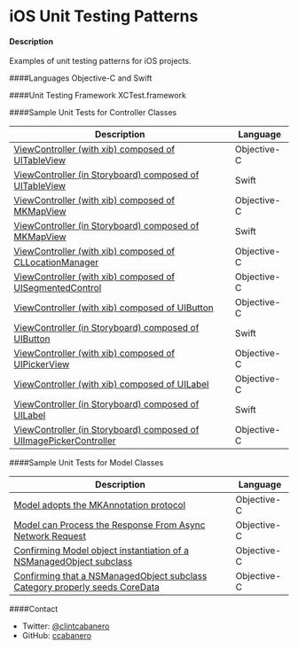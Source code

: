 iOS Unit Testing Patterns
=========================


#### Description
Examples of unit testing patterns for iOS projects.  

####Languages
Objective-C and Swift

####Unit Testing Framework
XCTest.framework

####Sample Unit Tests for Controller Classes

Description | Language
------------ | ------------- 
[ViewController (with xib) composed of UITableView](https://gist.github.com/ccabanero/bc0fe961ca060dc63803) | Objective-C
[ViewController (in Storyboard) composed of UITableView](https://gist.github.com/ccabanero/39ee6d5fd7b289dee695) | Swift
[ViewController (with xib) composed of MKMapView](https://gist.github.com/ccabanero/ae7c3e5eff7602b06047) | Objective-C
[ViewController (in Storyboard) composed of MKMapView](https://gist.github.com/ccabanero/90c73c46ed1671298775) | Swift
[ViewController (with xib) composed of CLLocationManager](https://gist.github.com/ccabanero/cd6e068c9271a6c30bfc) | Objective-C
[ViewController (with xib) composed of UISegmentedControl](https://gist.github.com/ccabanero/e204496231a41759fa94) | Objective-C
[ViewController (with xib) composed of UIButton](https://gist.github.com/ccabanero/d9aee20b1d6fa3d8a001) | Objective-C
[ViewController (in Storyboard) composed of UIButton](https://gist.github.com/ccabanero/b92197516342c0147688) | Swift
[ViewController (with xib) composed of UIPickerView](https://gist.github.com/ccabanero/8d1dfa65218b8bb10ebf) | Objective-C
[ViewController (with xib) composed of UILabel](https://gist.github.com/ccabanero/e8f4ce9b7881d5d31939) | Objective-C
[ViewController (in Storyboard) composed of UILabel](https://gist.github.com/ccabanero/68cd8ff461316930f707) | Swift
[ViewController (in Storyboard) composed of UIImagePickerController](https://gist.github.com/ccabanero/3c758af01944cc591fbb) | Objective-C

####Sample Unit Tests for Model Classes

Description | Language
------------ | ------------- 
[Model adopts the MKAnnotation protocol](https://gist.github.com/ccabanero/f6f8aeb7ea06073753bf) | Objective-C
[Model can Process the Response From Async Network Request](https://gist.github.com/ccabanero/1160dc6d95182593d111)| Objective-C
[Confirming Model object instantiation of a NSManagedObject subclass](https://gist.github.com/ccabanero/93501b0cc78e2023f119) | Objective-C
[Confirming that a NSManagedObject subclass Category properly seeds CoreData](https://gist.github.com/ccabanero/3de1a0cfecc7cb4fa9e6) | Objective-C

####Contact
* Twitter: [@clintcabanero](http://twitter.com/clintcabanero)
* GitHub: [ccabanero](http:///github.com/ccabanero)


    
